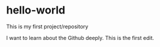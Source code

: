 # hello-world
This is my first project/repository

I want to learn about the Github deeply.
This is the first edit.

